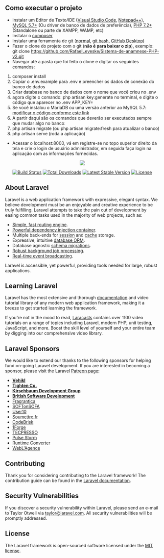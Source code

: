 <p align="center">
<h2>Como executar o projeto</h2>
</p>

*   Instalar um Editor de Texto/IDE ([Visual Studio Code](https://code.visualstudio.com/download), [Notepad++](https://notepad-plus-plus.org/download/v7.7.html)), [MySQL 5.7+](https://dev.mysql.com/downloads/mysql/5.7.html) (Ou driver de banco de dados de preferência), [PHP 7.2+](https://www.php.net/downloads.php) (Standalone ou parte de XAMPP, WAMP, etc)
*   Instalar o [composer](http://getcomposer.org)
*   Instalar uma ferramenta de git ([normal](https://git-scm.com/download/win), [git bash](https://gitforwindows.org/), [GitHub Desktop](https://desktop.github.com/))
*   Fazer o clone do projeto com o git (**não é para baixar o zip**), exemplo: git clone https://github.com/RafaelLeveske/Sistema-de-anamnese-PHP-v2.git
*   Navegar até a pasta que foi feito o clone e digitar os seguintes comandos:
1. composer install
2. Copiar o .env.example para .env e preencher os dados de conexão do banco de dados
3. Criar database no banco de dados com o nome que você criou no .env
4. agora digite o comando: php artisan key:generate no terminal, e digite o código que aparecer no .env APP_KEY=
5. Se você instalou o MariaDB ou uma versão anterior ao MySQL 5.7: [modificar o código conforme este link](https://laravel-news.com/laravel-5-4-key-too-long-error)
6. A partir daqui são os comandos que deverão ser executados sempre que mudar algo no banco:
7. php artisan migrate (ou php artisan migrate:fresh para atualizar o banco)
8. php artisan serve (roda a aplicação)
*   Acessar o localhost:8000, vá em registre-se no topo superior direito da tela e crie o login de usuário administrador, em seguida faça login na aplicação com as informações fornecidas.

<p align="center"><img src="https://laravel.com/assets/img/components/logo-laravel.svg"></p>

<p align="center">
<a href="https://travis-ci.org/laravel/framework"><img src="https://travis-ci.org/laravel/framework.svg" alt="Build Status"></a>
<a href="https://packagist.org/packages/laravel/framework"><img src="https://poser.pugx.org/laravel/framework/d/total.svg" alt="Total Downloads"></a>
<a href="https://packagist.org/packages/laravel/framework"><img src="https://poser.pugx.org/laravel/framework/v/stable.svg" alt="Latest Stable Version"></a>
<a href="https://packagist.org/packages/laravel/framework"><img src="https://poser.pugx.org/laravel/framework/license.svg" alt="License"></a>
</p>

## About Laravel

Laravel is a web application framework with expressive, elegant syntax. We believe development must be an enjoyable and creative experience to be truly fulfilling. Laravel attempts to take the pain out of development by easing common tasks used in the majority of web projects, such as:

- [Simple, fast routing engine](https://laravel.com/docs/routing).
- [Powerful dependency injection container](https://laravel.com/docs/container).
- Multiple back-ends for [session](https://laravel.com/docs/session) and [cache](https://laravel.com/docs/cache) storage.
- Expressive, intuitive [database ORM](https://laravel.com/docs/eloquent).
- Database agnostic [schema migrations](https://laravel.com/docs/migrations).
- [Robust background job processing](https://laravel.com/docs/queues).
- [Real-time event broadcasting](https://laravel.com/docs/broadcasting).

Laravel is accessible, yet powerful, providing tools needed for large, robust applications.

## Learning Laravel

Laravel has the most extensive and thorough [documentation](https://laravel.com/docs) and video tutorial library of any modern web application framework, making it a breeze to get started learning the framework.

If you're not in the mood to read, [Laracasts](https://laracasts.com) contains over 1100 video tutorials on a range of topics including Laravel, modern PHP, unit testing, JavaScript, and more. Boost the skill level of yourself and your entire team by digging into our comprehensive video library.

## Laravel Sponsors

We would like to extend our thanks to the following sponsors for helping fund on-going Laravel development. If you are interested in becoming a sponsor, please visit the Laravel [Patreon page](https://patreon.com/taylorotwell):

- **[Vehikl](https://vehikl.com/)**
- **[Tighten Co.](https://tighten.co)**
- **[Kirschbaum Development Group](https://kirschbaumdevelopment.com)**
- **[British Software Development](https://www.britishsoftware.co)**
- [Fragrantica](https://www.fragrantica.com)
- [SOFTonSOFA](https://softonsofa.com/)
- [User10](https://user10.com)
- [Soumettre.fr](https://soumettre.fr/)
- [CodeBrisk](https://codebrisk.com)
- [1Forge](https://1forge.com)
- [TECPRESSO](https://tecpresso.co.jp/)
- [Pulse Storm](http://www.pulsestorm.net/)
- [Runtime Converter](http://runtimeconverter.com/)
- [WebL'Agence](https://weblagence.com/)

## Contributing

Thank you for considering contributing to the Laravel framework! The contribution guide can be found in the [Laravel documentation](https://laravel.com/docs/contributions).

## Security Vulnerabilities

If you discover a security vulnerability within Laravel, please send an e-mail to Taylor Otwell via [taylor@laravel.com](mailto:taylor@laravel.com). All security vulnerabilities will be promptly addressed.

## License

The Laravel framework is open-sourced software licensed under the [MIT license](https://opensource.org/licenses/MIT).
